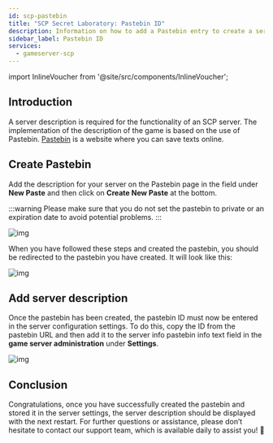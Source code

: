 ```yaml
---
id: scp-pastebin
title: "SCP Secret Laboratory: Pastebin ID"
description: Information on how to add a Pastebin entry to create a server description on your SCP server from ZAP-Hosting - ZAP-Hosting.com documentation
sidebar_label: Pastebin ID
services:
  - gameserver-scp
---
```


import InlineVoucher from '@site/src/components/InlineVoucher';



## Introduction

A server description is required for the functionality of an SCP server. The implementation of the description of the game is based on the use of Pastebin. [Pastebin](https://pastebin.com/) is a website where you can save texts online.

<InlineVoucher />



## Create Pastebin

Add the description for your server on the Pastebin page in the field under **New Paste** and then click on **Create New Paste** at the bottom. 

:::warning
Please make sure that you do not set the pastebin to private or an expiration date to avoid potential problems.
:::

![img](https://screensaver01.zap-hosting.com/index.php/s/5jJkBgkNzQT9fym/download)



When you have followed these steps and created the pastebin, you should be redirected to the pastebin you have created. It will look like this:

![img](https://screensaver01.zap-hosting.com/index.php/s/RtFrbdGBbowj9Pr/preview)





## Add server description

Once the pastebin has been created, the pastebin ID must now be entered in the server configuration settings. To do this, copy the ID from the pastebin URL and then add it to the server info pastebin info text field in the **game server administration** under **Settings**. 

![img](https://screensaver01.zap-hosting.com/index.php/s/gQBjFC6qfwgSXCT/download)





## Conclusion

Congratulations, once you have successfully created the pastebin and stored it in the server settings, the server description should be displayed with the next restart. For further questions or assistance, please don’t hesitate to contact our support team, which is available daily to assist you! 🙂
